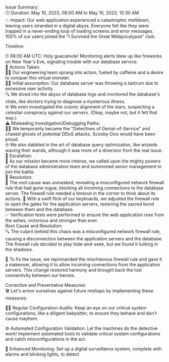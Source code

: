 # 
Issue Summary:  
🕒 Duration: May 10, 2023, 08:00 AM to May 10, 2023, 10:30 AM   
💥 Impact: Our web application experienced a catastrophic meltdown, leaving users stranded in a digital abyss. Everyone felt like they were trapped in a never-ending loop of loading screens and error messages. 100% of our users joined the "I Survived the Great Webpocalypse" club.    

Timeline:

⏰ 08:00 AM UTC: Holy guacamole! Monitoring alerts blew up like fireworks on New Year's Eve, signaling trouble with our database service.   
🤔 Actions Taken:   
🦸‍♂️ Our engineering team sprang into action, fueled by caffeine and a desire to conquer this virtual monster.    
🕵️‍♂️ Initial assumption: Our database server was throwing a tantrum due to excessive user activity.   
🔍 We dived into the abyss of database logs and monitored the database's vitals, like doctors trying to diagnose a mysterious illness.  
🌐 We even investigated the cosmic alignment of the stars, suspecting a celestial conspiracy against our servers. (Okay, maybe not, but it felt that way.)  
⚠️ Misleading Investigation/Debugging Paths:    
🕵️‍♀️ We temporarily became the "Detectives of Denial-of-Service" and chased ghosts of potential DDoS attacks. Scooby-Doo would have been proud.   
🤓 We also dabbled in the art of database query optimization, like wizards waving their wands, although it was more of a diversion from the real issue. 
🚨 Escalation:  
🚀 As our mission became more intense, we called upon the mighty powers of the database administration team and summoned senior management to join the battle.  
🚧 Resolution:  
🦾 The root cause was unmasked, revealing a misconfigured network firewall rule that had gone rogue, blocking all incoming connections to the database server. The firewall rule needed a timeout in the corner to think about its actions. 
🔧 With a swift flick of our keyboards, we adjusted the firewall rule to open the gates for the application servers, restoring the sacred bond between them and the database.   
✅ Verification tests were performed to ensure the web application rose from the ashes, victorious and stronger than ever.  
Root Cause and Resolution:  
🔍 The culprit behind this chaos was a misconfigured network firewall rule, causing a disconnection between the application servers and the database. The firewall rule decided to play hide-and-seek, but we found it lurking in the shadows.  

🔧 To fix the issue, we reprimanded the mischievous firewall rule and gave it a makeover, allowing it to allow incoming connections from the application servers. This change restored harmony and brought back the lost connectivity between our heroes.   

Corrective and Preventative Measures:   
🛠️ Let's armor ourselves against future mishaps by implementing these measures: 

🕵️‍♀️ Regular Configuration Audits: Keep an eye on our critical system configurations, like a diligent babysitter, to ensure they behave and don't cause mayhem.   

⚙️ Automated Configuration Validation: Let the machines do the detective work! Implement automated tools to validate critical system configurations and catch misconfigurations in the act. 

📡 Enhanced Monitoring: Set up a digital surveillance system, complete with alarms and blinking lights, to detect
